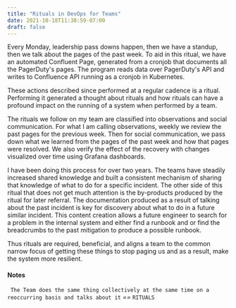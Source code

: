 ```yaml
---
title: "Rituals in DevOps for Teams"
date: 2021-10-18T11:38:59-07:00
draft: false
---
```

Every Monday, leadership pass downs happen, then we have a standup, then we talk about the pages of the past week. To aid in this ritual, we have an automated Confluent Page, generated from a cronjob that documents all the PagerDuty's pages. The program reads data over PagerDuty's API and writes to Confluence API running as a cronjob in Kubernetes.

These actions described since performed at a regular cadence is a ritual. Performing it generated a thought about rituals and how rituals can have a profound impact on the running of a system when performed by a team. 

The rituals we follow on my team are classified into observations and social communication. For what I am calling observations, weekly we review the past pages for the previous week. Then for social communication, we pass down what we learned from the pages of the past week and how that pages were resolved. We also verify the effect of the recovery with changes visualized over time using Grafana dashboards.

I have been doing this process for over two years. The teams have steadily increased shared knowledge and built a consistent mechanism of sharing that knowledge of what to do for a specific incident. The other side of this ritual that does not get much attention is the by-products produced by the ritual for later referral. The documentation produced as a result of talking about the past incident is key for discovery about what to do in a future similar incident. This content creation allows a future engineer to search for a problem in the internal system and either find a runbook and or find the breadcrumbs to the past mitigation to produce a possible runbook. 

Thus rituals are required, beneficial, and aligns a team to the common narrow focus of getting these things to stop paging us and as a result, make the system more resilient.

#### Notes

` The Team does the same thing collectively at the same time on a reoccurring basis and talks about it` *==* `RITUALS`